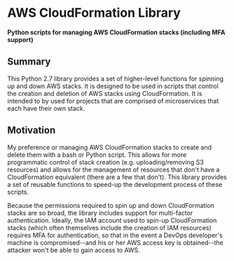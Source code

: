 # AWS CloudFormation Library

**Python scripts for managing AWS CloudFormation stacks (including MFA support)**

## Summary
This Python 2.7 library provides a set of higher-level functions for spinning up and down AWS stacks. It is
designed to be used in scripts that control the creation and deletion of AWS stacks using CloudFormation. It is 
intended to by used for projects that are comprised of microservices that each have their own stack.

## Motivation 
My preference or managing AWS CloudFormation stacks to create and delete them with a bash or Python script. 
This allows for more programmatic control of stack creation (e.g. uploading/removing S3 resources) and allows for the 
management of resources that don't have a CloudFormation equivalent (there are a few that don't). This library provides 
a set of reusable functions to speed-up the development process of these scripts.

Because the permissions required to spin up and down CloudFormation stacks are so broad, the library includes 
support for multi-factor authentication. Ideally, the IAM account used to spin-up CloudFormation stacks (which often 
themselves include the creation of IAM resources) requires MFA for authentication, so that in the event a DevOps 
developer's machine is compromised--and his or her AWS access key is obtained--the attacker won't be able to gain
access to AWS.